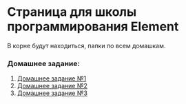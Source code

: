 # Страница для школы программирования Element

В корне будут находиться, папки по всем домашкам.

### Домашнее задание:

1. [Домашнее задание №1](https://maliksabirov.github.io/element-school/homework/1/)
2. [Домашнее задание №2](https://maliksabirov.github.io/element-school/homework/2/register.html)
3. [Домашнее задание №3](https://maliksabirov.github.io/element-school/homework/3/register.html)
